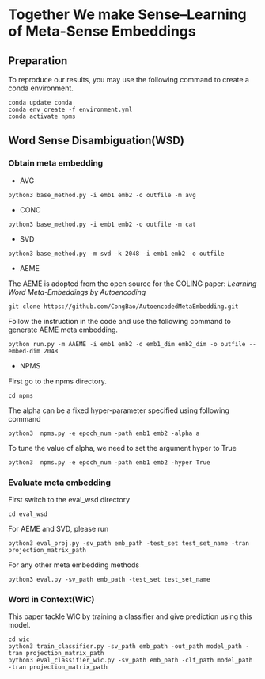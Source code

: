 # Together We make Sense–Learning of Meta-Sense Embeddings

## Preparation

To reproduce our results, you may use the following command to create a conda environment.
```
conda update conda
conda env create -f environment.yml
conda activate npms
```

## Word Sense Disambiguation(WSD)
### Obtain meta embedding
- AVG
```
python3 base_method.py -i emb1 emb2 -o outfile -m avg
```
- CONC
```
python3 base_method.py -i emb1 emb2 -o outfile -m cat
```
- SVD

```
python3 base_method.py -m svd -k 2048 -i emb1 emb2 -o outfile
```
- AEME

The AEME is adopted from the open source for the COLING paper: _Learning Word Meta-Embeddings by Autoencoding_  
```
git clone https://github.com/CongBao/AutoencodedMetaEmbedding.git
```
Follow the instruction in the code and use the following command to generate AEME meta embedding.

```
python run.py -m AAEME -i emb1 emb2 -d emb1_dim emb2_dim -o outfile --embed-dim 2048
```
- NPMS

First go to the npms directory.
```
cd npms
```
The alpha can be a fixed hyper-parameter specified using following command
```
python3  npms.py -e epoch_num -path emb1 emb2 -alpha a 
```
To tune the value of alpha, we need to set the argument hyper to True
```
python3  npms.py -e epoch_num -path emb1 emb2 -hyper True
```
### Evaluate meta embedding

First switch to the eval_wsd directory
```
cd eval_wsd
```
For AEME and SVD, please run 
```
python3 eval_proj.py -sv_path emb_path -test_set test_set_name -tran projection_matrix_path
```
For any other meta embedding methods
```
python3 eval.py -sv_path emb_path -test_set test_set_name
```


### Word in Context(WiC)
This paper tackle WiC by training a classifier and give prediction
using this model.

```
cd wic
python3 train_classifier.py -sv_path emb_path -out_path model_path -tran projection_matrix_path
python3 eval_classifier_wic.py -sv_path emb_path -clf_path model_path -tran projection_matrix_path
```
